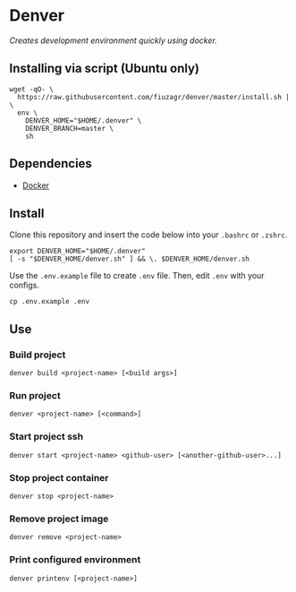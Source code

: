 # Denver

_Creates development environment quickly using docker._


## Installing via script (Ubuntu only)

```shell
wget -qO- \
  https://raw.githubusercontent.com/fiuzagr/denver/master/install.sh | \
  env \
    DENVER_HOME="$HOME/.denver" \
    DENVER_BRANCH=master \
    sh
```


## Dependencies

- [Docker](https://www.docker.com/)


## Install

Clone this repository and insert the code below into your `.bashrc` or `.zshrc`.

```shell
export DENVER_HOME="$HOME/.denver"
[ -s "$DENVER_HOME/denver.sh" ] && \. $DENVER_HOME/denver.sh
```

Use the `.env.example` file to create `.env` file. Then, edit `.env` with your
configs.

```shell
cp .env.example .env
```

## Use

### Build project

```shell
denver build <project-name> [<build args>]
```

### Run project

```shell
denver <project-name> [<command>]
```

### Start project ssh

```shell
denver start <project-name> <github-user> [<another-github-user>...]
```

### Stop project container

```shell
denver stop <project-name>
```

### Remove project image

```shell
denver remove <project-name>
```

### Print configured environment

```shell
denver printenv [<project-name>]
```
